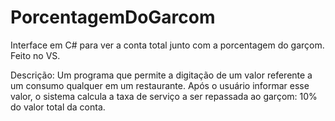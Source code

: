 # PorcentagemDoGarcom
Interface em C# para ver a conta total junto com a porcentagem do garçom. Feito no VS.

Descrição:
Um programa que permite a digitação de um valor referente a um consumo qualquer em um restaurante. Após o usuário informar esse valor, o sistema calcula a taxa
de serviço a ser repassada ao garçom: 10% do valor total da conta.
